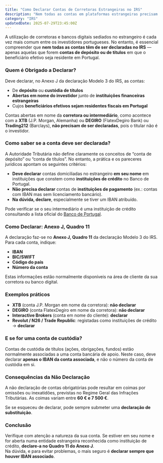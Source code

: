 ```yaml
---
title: "Como Declarar Contas de Corretoras Estrangeiras no IRS"
description: "Nem todas as contas em plataformas estrangeiras precisam de ser declaradas no IRS. Saiba quando declarar no Anexo J e quais os critérios para evitar coimas."
category: "IRS"
updatedDate: 2025-07-29T23:45:00Z
---
```


A utilização de corretoras e bancos digitais sediados no estrangeiro é cada vez mais comum entre os investidores portugueses. No entanto, é essencial compreender que **nem todas as contas têm de ser declaradas no IRS** — apenas aquelas que forem **contas de depósito ou de títulos** em que o beneficiário efetivo seja residente em Portugal.

### Quem é Obrigado a Declarar?

Deve declarar, no Anexo J da declaração Modelo 3 do IRS, as contas:

- De **depósito** ou **custódia de títulos**
- **Abertas em nome do investidor** junto de **instituições financeiras estrangeiras**
- Cujos **beneficiários efetivos sejam residentes fiscais em Portugal**

Contas abertas em nome da **corretora ou intermediário**, como acontece com a **XTB** (J.P. Morgan, Alemanha) ou **DEGIRO** (FlatexDegiro Bank) ou **Trading212** (Barclays), **não precisam de ser declaradas**, pois o titular não é o investidor.

### Como saber se a conta deve ser declarada?

A Autoridade Tributária não define claramente os conceitos de “conta de depósito” ou “conta de títulos”. No entanto, a prática e os pareceres jurídicos apontam os seguintes critérios:

- **Deve declarar** contas domiciliadas no estrangeiro **em seu nome** em instituições que constem como **instituições de crédito** no Banco de Portugal.
- **Não precisa declarar** contas de **instituições de pagamento** (ex.: contas com IBAN mas sem licenciamento bancário).
- **Na dúvida, declare**, especialmente se tiver um IBAN atribuído.

Pode verificar se o seu intermediário é uma instituição de crédito consultando a lista oficial do [Banco de Portugal](https://www.bportugal.pt/page/listagem-entidades-autorizadas).

### Como Declarar: Anexo J, Quadro 11

A declaração faz-se no **Anexo J, Quadro 11** da declaração Modelo 3 do IRS. Para cada conta, indique:

- **IBAN** 
- **BIC/SWIFT** 
- **Código do país** 
- **Número da conta**

Estas informações estão normalmente disponíveis na área de cliente da sua corretora ou banco digital.

### Exemplos práticos

- **XTB** (conta J.P. Morgan em nome da corretora): **não declarar**  
- **DEGIRO** (conta FlatexDegiro em nome da corretora): **não declarar**  
- **Interactive Brokers** (conta em nome do cliente): **declarar**  
- **Revolut / N26 / Trade Republic**: registadas como instituições de crédito → **declarar**

### E se for uma conta de custódia?

Contas de custódia de títulos (ações, obrigações, fundos) estão normalmente associadas a uma conta bancária de apoio. Neste caso, deve declarar **apenas o IBAN da conta associada**, e não o número da conta de custódia em si.

### Consequências da Não Declaração

A não declaração de contas obrigatórias pode resultar em coimas por omissões ou inexatidões, previstas no Regime Geral das Infrações Tributárias. As coimas variam entre **60 € e 7 500 €**.

Se se esqueceu de declarar, pode sempre submeter uma **declaração de substituição**.

### Conclusão

Verifique com atenção a natureza da sua conta. Se estiver em seu nome e for aberta numa entidade estrangeira reconhecida como instituição de crédito, **declare-a no Quadro 11 do Anexo J**.  
Na dúvida, e para evitar problemas, o mais seguro é **declarar sempre que houver IBAN associado**.
